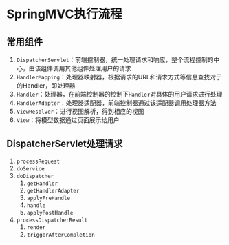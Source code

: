 # SpringMVC执行流程

## 常用组件

1. `DispatcherServlet`：前端控制器，统一处理请求和响应，整个流程控制的中心，由该组件调用其他组件处理用户的请求
2. `HandlerMapping`：处理器映射器，根据请求的URL和请求方式等信息查找对于的Handler，即处理器
3. `Handler`：处理器，在前端控制器的控制下`Handler`对具体的用户请求进行处理
4. `HandlerAdapter`：处理器适配器，前端控制器通过该适配器调用处理器方法
5. `ViewResolver`：进行视图解析，得到相应的视图
6. `View`：将模型数据通过页面展示给用户

## DispatcherServlet处理请求

1. `processRequest`
2. `doService`
3. `doDispatcher`
   1. `getHandler`
   2. `getHandlerAdapter`
   3. `applyPreHandle`
   4. `handle`
   5. `applyPostHandle`
4. `processDispatcherResult`
   1. `render`
   2. `triggerAfterCompletion`


